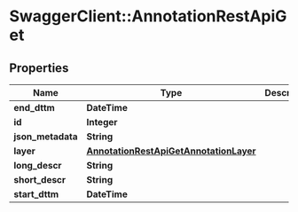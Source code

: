 # SwaggerClient::AnnotationRestApiGet

## Properties
Name | Type | Description | Notes
------------ | ------------- | ------------- | -------------
**end_dttm** | **DateTime** |  | [optional] 
**id** | **Integer** |  | [optional] 
**json_metadata** | **String** |  | [optional] 
**layer** | [**AnnotationRestApiGetAnnotationLayer**](AnnotationRestApiGetAnnotationLayer.md) |  | 
**long_descr** | **String** |  | [optional] 
**short_descr** | **String** |  | [optional] 
**start_dttm** | **DateTime** |  | [optional] 

